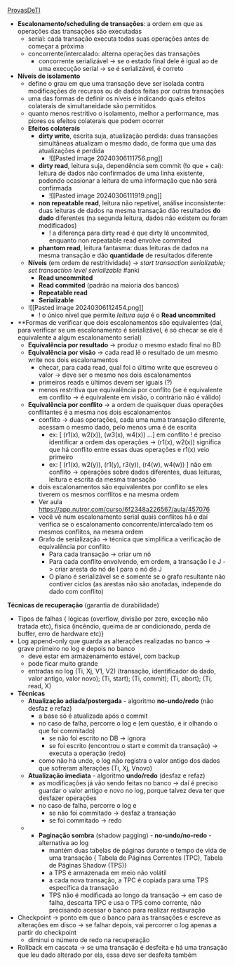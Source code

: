 [ProvasDeTI](https://app.nutror.com/curso/6f2348a226567/aula/457072)

* **Escalonamento/scheduling de transações**: a ordem em que as operações das transações são executadas 
	* serial: cada transação executa todas suas operações antes de começar a próxima
	* concorrente/intercalado: alterna operações das transações
		* concorrente serializável -> se o estado final dele é igual ao de uma execução serial -> se é serializável, é correto
* **Níveis de isolamento**
	* define o grau em que uma transação deve ser isolada contra modificações de recursos ou de dados feitas por outras transações
	* uma das formas de definir os níveis é indicando quais efeitos colaterais de simultaneidade são permitidos
	* quanto menos restritivo o isolamento, melhor a performance, mas piores os efeitos colaterais que podem ocorrer
	* **Efeitos colaterais**
		* **dirty write**, escrita suja, atualização perdida: duas transações simultâneas atualizam o mesmo dado, de forma que uma das atualizações é perdida
			* ![[Pasted image 20240306111756.png]]
		* **dirty read**, leitura suja, dependência sem commit (!o que + cai): leitura de dados não confirmados de uma linha existente, podendo ocasionar a leitura de uma informação que não será confirmada
			* ![[Pasted image 20240306111919.png]]
		* **non repeatable read**, leitura não repetível, análise inconsistente: duas leituras de dados na mesma transação dão resultados **do dado** diferentes (na segunda leitura, dados não existem ou foram modificados)
			* ! a diferença para dirty read é que dirty lê uncommited, enquanto non repeatable read envolve commited
		* **phantom read**, leitura fantasma: duas leituras de dados na mesma transação e dão **quantidade** de resultados diferente
	* **Níveis** (em ordem de restritividade) -> *start transaction serializable; set transaction level serializable* #anki
		* **Read uncommited**
		* **Read commited** (padrão na maioria dos bancos)
		* **Repeatable read**
		* **Serializable**
	* ![[Pasted image 20240306112454.png]]
		* ! o único nível que permite *leitura suja* é o **Read uncommited**
* **Formas de verificar que dois escalonamentos são equivalentes (daí, para verificar se um escalonamento é serializável, é só checar se ele é equivalente a algum escalonamento serial)
	* **Equivalência por resultado** -> produz o mesmo estado final no BD
	* **Equivalência por visão** -> cada read lê o resultado de um mesmo write nos dois escalonamentos
		* checar, para cada read, qual foi o último write que escreveu o valor -> deve ser o mesmo nos dois escalonamentos
		* primeiros reads e últimos devem ser iguais (?)
		* menos restritiva que equivalência por conflito (se é equivalente em conflito -> é equivalente em visão, o contrário não é válido)
	* **Equivalência por conflito** -> a ordem de quaisquer duas operações conflitantes é a mesma nos dois escalonamentos
		* conflito -> duas operações, cada uma numa transação diferente, acessam o mesmo dado, pelo menos uma é de escrita
			* ex: \[ (r1(x), w2(x)), (w3(x), w4(x)) ...\] em conflito ! é preciso identificar a ordem das operações -> (r1(x), w2(x)) significa que há conflito entre essas duas operações e r1(x) veio primeiro
			* ex: \[ (r1(x), w2(y)), (r1(y), r3(y)), (r4(w), w4(w)) \] não em conflito -> operações sobre dados diferentes, duas leituras, leitura e escrita da mesma transação
		* dois escalonamentos são equivalentes por conflito se eles tiverem os mesmos conflitos e na mesma ordem
		* Ver aula https://app.nutror.com/curso/6f2348a226567/aula/457076
		* você vê num escalonamento serial quais conflitos há e daí verifica se o escalonamento concorrente/intercalado tem os mesmos conflitos, na mesma ordem
		* Grafo de serialização -> técnica que simplifica a verificação de equivalência por conflito
			* Para cada transação -> criar um nó
			* Para cada conflito envolvendo, em ordem, a transação I e J -> criar aresta do nó de I para o nó de J
			* O plano é serializável se e somente se o grafo resultante não contiver ciclos (as arestas não são anotadas, independe do dado com conflito)

**Técnicas de recuperação** (garantia de durabilidade)
* Tipos de falhas { lógicas (overflow, divisão por zero, exceção não tratada etc), física (incêndio, queima de ar condicionado, perda de buffer, erro de hardware etc)}
* Log append-only que guarda as alterações realizadas no banco -> grave primeiro no log e depois no banco
	* deve estar em armazenamento estável, com backup
	* pode ficar muito grande
	* entradas no log (Ti, Xj, V1, V2) (transação, identificador do dado, valor antigo, valor novo); (Ti, start); (Ti, commit); (Ti, abort); (Ti, read, X)
* **Técnicas**
	* **Atualização adiada/postergada** - algoritmo **no-undo/redo** (não desfaz e refaz)
		* a base só é atualizada após o commit
		* no caso de falha, percorre o log e (em questão, é ir olhando o que foi commitado)
			* se não foi escrito no DB -> ignora
			* se foi escrito (encontrou o start e commit da transação) -> executa a operação (redo)
		* como não há undo, o log não registra o valor antigo dos dados que sofreram alterações (Ti, Xj, Vnovo)
	* **Atualização imediata** - algoritmo **undo/redo** (desfaz e refaz)
		* as modificações já vão sendo feitas no banco -> daí é preciso guardar o valor antigo e novo no log, porque talvez deva ter que desfazer operações
		* no caso de falha, percorre o log e
			* se não foi commitado -> desfaz a transação
			* se foi commitado -> redo
	* * **Paginação sombra** (shadow pagging) - **no-undo/no-redo** - alternativa ao log
		* mantém duas tabelas de páginas durante o tempo de vida de uma transação { Tabela de Páginas Correntes (TPC), Tabela de Páginas Shadow (TPS)}
		* a TPS é armazenada em meio não volátil
		* a cada nova transação, a TPC é copiada para uma TPS específica da transação
		* TPS não é modificada ao longo da transação -> em caso de falha, descarta TPC e usa o TPS como corrente, não precisando acessar o banco para realizar restauração
* Checkpoint -> ponto em que o banco para as transações e escreve as alterações em disco -> se falhar depois, vai percorrer o log apenas a partir do checkpoint
	* diminui o número de redo na recuperação
* Rollback em cascata -> se uma transação é desfeita e há uma transação que leu dado alterado por ela, essa deve ser desfeita também
